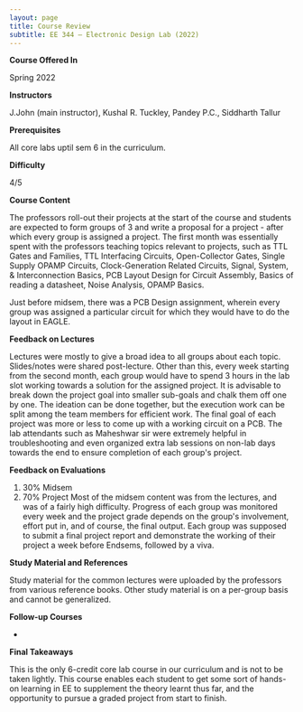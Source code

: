 ```yaml
---
layout: page
title: Course Review
subtitle: EE 344 – Electronic Design Lab (2022)
---
```


**Course Offered In**

Spring 2022

**Instructors**

J.John (main instructor), Kushal R. Tuckley, Pandey P.C., Siddharth Tallur

**Prerequisites**

All core labs uptil sem 6 in the curriculum.

**Difficulty**

4/5

**Course Content**

The professors roll-out their projects at the start of the course and students are expected to form groups of 3 and write a proposal for a project - after which every group is assigned a project. The first month was essentially spent with the professors teaching topics relevant to projects, such as TTL Gates and Families, TTL Interfacing Circuits, Open-Collector Gates, Single Supply OPAMP Circuits, Clock-Generation Related Circuits, Signal, System, & Interconnection Basics, PCB Layout Design for Circuit Assembly, Basics of reading a datasheet, Noise Analysis, OPAMP Basics.

Just before midsem, there was a PCB Design assignment, wherein every group was assigned a particular circuit for which they would have to do the layout in EAGLE.

**Feedback on Lectures**

Lectures were mostly to give a broad idea to all groups about each topic. Slides/notes were shared post-lecture. Other than this, every week starting from the second month, each group would have to spend 3 hours in the lab slot working towards a solution for the assigned project. It is advisable to break down the project goal into smaller sub-goals and chalk them off one by one. The ideation can be done together, but the execution work can be split among the team members for efficient work. The final goal of each project was more or less to come up with a working circuit on a PCB. 
The lab attendants such as Maheshwar sir were extremely helpful in troubleshooting and even organized extra lab sessions on non-lab days towards the end to ensure completion of each group's project.

**Feedback on Evaluations**

1. 30% Midsem
2. 70% Project
Most of the midsem content was from the lectures, and was of a fairly high difficulty. Progress of each group was monitored every week and the project grade depends on the group's involvement, effort put in, and of course, the final output. Each group was supposed to submit a final project report and demonstrate the working of their project a week before Endsems, followed by a viva.

**Study Material and References**

Study material for the common lectures were uploaded by the professors from various reference books. Other study material is on a per-group basis and cannot be generalized.

**Follow-up Courses**

-

**Final Takeaways**

This is the only 6-credit core lab course in our curriculum and is not to be taken lightly. This course enables each student to get some sort of hands-on learning in EE to supplement the theory learnt thus far, and the opportunity to pursue a graded project from start to finish.

